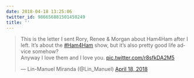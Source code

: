 ```yaml
---
date: 2018-04-18 13:25:06
twitter_id: 986656881501450249
title: ''
---
```


<blockquote class="twitter-tweet"><p lang="en" dir="ltr">This is the letter I sent Rory, Renee &amp; Morgan about Ham4Ham after I left. It’s about the <a href="https://twitter.com/hashtag/Ham4Ham?src=hash&amp;ref_src=twsrc%5Etfw">#Ham4Ham</a> show, but it’s also pretty good life advice somehow? <br>Anyway I love them and I love you. <a href="https://t.co/r8sfkDA2M5">pic.twitter.com/r8sfkDA2M5</a></p>&mdash; Lin-Manuel Miranda (@Lin_Manuel) <a href="https://twitter.com/Lin_Manuel/status/986656018238238720?ref_src=twsrc%5Etfw">April 18, 2018</a></blockquote>
<script async src="https://platform.twitter.com/widgets.js" charset="utf-8"></script>

